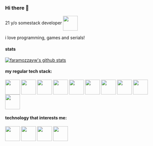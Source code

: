 ### Hi there 👋

21 y/o somestack developer <img src="https://api.iconify.design/twemoji:ghost.svg" height="48px" style="color: red;" width="48px" align="center" />

i love programming, games and serials!

#### stats
[![faramozzayw's github stats](https://github-readme-stats.vercel.app/api?username=faramozzayw&show_icons=true&theme=onedark&hide_border=true)](https://github.com/anuraghazra/github-readme-stats)

#### my regular tech stack:
<p>
  <img src="https://api.iconify.design/logos:figma.svg" height="48px" width="48px" align="center" />
  <img src="https://api.iconify.design/vscode-icons:file-type-rust.svg" height="48px" width="48px" align="center" />
  <img src="https://api.iconify.design/logos:react.svg" height="48px" width="48px" align="center" />
  <img src="https://api.iconify.design/logos:typescript-icon.svg" height="48px" width="48px" align="center" />
  <img src="https://api.iconify.design/logos:apollostack.svg" height="48px" width="48px" align="center" />
  <img src="https://api.iconify.design/logos:graphql.svg" height="48px" width="48px" align="center" />
  <img src="https://api.iconify.design/logos:storybook-icon.svg" height="48px" width="48px" align="center" />
  <img src="https://api.iconify.design/logos:bulma.svg" height="48px" width="48px" align="center" />
  <img src="https://api.iconify.design/vscode-icons:file-type-styled.svg" height="48px" width="48px" align="center" />
  <img src="https://api.iconify.design/vscode-icons:file-type-nestjs.svg" height="48px" width="48px" align="center" />
</p>

#### technology that interests me:
<p>
  <img src="https://api.iconify.design/vscode-icons:file-type-solidity.svg" height="48px" width="48px" align="center" />
  <img src="https://api.iconify.design/logos:ethereum.svg" height="48px" width="48px" align="center" />
  <img src="https://api.iconify.design/icon-park:blockchain.svg" height="48px" width="48px" align="center" />
  <img src="https://api.iconify.design/icon-park:bitcoin.svg" height="48px" width="48px" align="center" />
</p>
